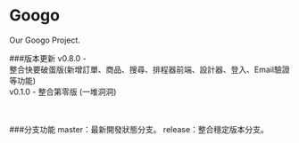 Googo
=====

Our Googo Project.


###版本更新
v0.8.0 - <br/>
整合快要破蛋版(新增訂單、商品、搜尋、排程器前端、設計器、登入、Email驗證等功能) <br/>
v0.1.0 - 整合第零版 (一堆洞洞) <br/>

 <br/>
 <br/>
###分支功能
master：最新開發狀態分支。
release：整合穩定版本分支。
